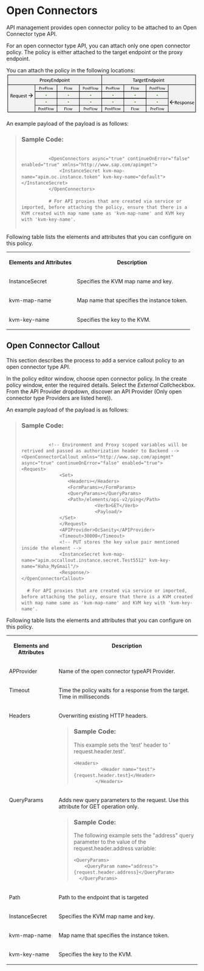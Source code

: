 <!-- loio3446d59dc4f2478b863a20b8683b7cfe -->

# Open Connectors

API management provides open connector policy to be attached to an Open Connector type API.

For an open connector type API, you can attach only one open connector policy. The policy is either attached to the target endpoint or the proxy endpoint.

You can attach the policy in the following locations: ![](images/Flow_policy_116062b.png)

An example payload of the payload is as follows:

> ### Sample Code:  
> ```
> 
> 			<OpenConnectors async="true" continueOnError="false" enabled="true" xmlns="http://www.sap.com/apimgmt">
>               <InstanceSecret kvm-map-name="apim.oc.instance.token" kvm-key-name="default"></InstanceSecret>
> 			</OpenConnectors>
> 
> 			# For API proxies that are created via service or imported, before attaching the policy, ensure that there is a KVM created with map name same as 'kvm-map-name' and KVM key with 'kvm-key-name'. 
> 		
> 
> ```

Following table lists the elements and attributes that you can configure on this policy.


<table>
<tr>
<th valign="top">

**Elements and Attributes**

</th>
<th valign="top">

**Description**

</th>
</tr>
<tr>
<td valign="top">

InstanceSecret

</td>
<td valign="top">

Specifies the KVM map name and key.

</td>
</tr>
<tr>
<td valign="top">

kvm-map-name

</td>
<td valign="top">

Map name that specifies the instance token.

</td>
</tr>
<tr>
<td valign="top">

kvm-key-name

</td>
<td valign="top">

Specifies the key to the KVM.

</td>
</tr>
</table>



<a name="loio3446d59dc4f2478b863a20b8683b7cfe__section_ztk_m1n_lhb"/>

## Open Connector Callout

This section describes the process to add a service callout policy to an open connector type API.

In the policy editor window, choose open connector policy. In the create policy window, enter the required details. Select the *External Call*checkbox. From the API Provider dropdown, discover an API Provider \(Only open connector type Providers are listed here\)\).

An example payload of the payload is as follows:

> ### Sample Code:  
> ```
> 
> 			<!-- Environment and Proxy scoped variables will be retrived and passed as authorization header to Backend -->
> <OpenConnectorCallout xmlns="http://www.sap.com/apimgmt" async="true" continueOnError="false" enabled="true">
> <Request>
>               <Set>
>                  <Headers></Headers>
>                  <FormParams></FormParams>
>                  <QueryParams></QueryParams>
>                  <Path>/elements/api-v2/ping</Path>
>                            <Verb>GET</Verb>
>                            <Payload/>
>               </Set>
>               </Request>
>               <APIProvider>OcSanity</APIProvider>
>               <Timeout>30000</Timeout>
>               <!-- PUT stores the key value pair mentioned inside the element -->
>               <InstanceSecret kvm-map-name="apim.occallout.instance.secret.Test5512" kvm-key-name="Haha_MyGmail"/>
>               <Response/>
> </OpenConnectorCallout>
> 
> 	# For API proxies that are created via service or imported, before attaching the policy, ensure that there is a KVM created with map name same as 'kvm-map-name' and KVM key with 'kvm-key-name'. 
> 
> ```

Following table lists the elements and attributes that you can configure on this policy.


<table>
<tr>
<th valign="top">

**Elements and Attributes**

</th>
<th valign="top">

**Description**

</th>
</tr>
<tr>
<td valign="top">

APProvider

</td>
<td valign="top">

Name of the open connector typeAPI Provider.

</td>
</tr>
<tr>
<td valign="top">

Timeout

</td>
<td valign="top">

Time the policy waits for a response from the target. Time in milliseconds

</td>
</tr>
<tr>
<td valign="top">

Headers

</td>
<td valign="top">

Overwriting existing HTTP headers.

> ### Sample Code:  
> This example sets the 'test' header to ' request.header.test'.
> 
> ```
> <Headers>
> 			<Header name="test">{request.header.test}</Header>
> 		  </Headers>	
> ```



</td>
</tr>
<tr>
<td valign="top">

QueryParams

</td>
<td valign="top">

Adds new query parameters to the request. Use this attribute for GET operation only.

> ### Sample Code:  
> The following example sets the "address" query parameter to the value of the request.header.address variable:
> 
> ```
> <QueryParams>
>     <QueryParam name="address">{request.header.address}</QueryParam>
>   </QueryParams>
> ```



</td>
</tr>
<tr>
<td valign="top">

Path

</td>
<td valign="top">

Path to the endpoint that is targeted

</td>
</tr>
<tr>
<td valign="top">

InstanceSecret

</td>
<td valign="top">

Specifies the KVM map name and key.

</td>
</tr>
<tr>
<td valign="top">

kvm-map-name

</td>
<td valign="top">

Map name that specifies the instance token.

</td>
</tr>
<tr>
<td valign="top">

kvm-key-name

</td>
<td valign="top">

Specifies the key to the KVM.

</td>
</tr>
</table>

